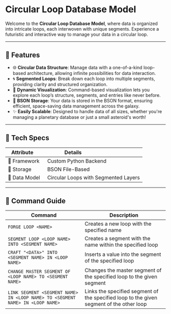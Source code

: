 # **Circular Loop Database Model** 

Welcome to the **Circular Loop Database Model**, where data is organized into intricate loops, each interwoven with unique segments. Experience a futuristic and interactive way to manage your data in a circular loop.

---

## 🚀 **Features**

- 🌐 **Circular Data Structure**: Manage data with a one-of-a-kind loop-based architecture, allowing infinite possibilities for data interaction.
- 🌀 **Segmented Loops**: Break down each loop into multiple segments, providing clarity and structured organization.
- 🔄 **Dynamic Visualization**: Command-based visualization lets you explore each loop’s structure, segments, and entries like never before.
- 💾 **BSON Storage**: Your data is stored in the BSON format, ensuring efficient, space-saving data management across the galaxy.
- ✨ **Easily Scalable**: Designed to handle data of all sizes, whether you're managing a planetary database or just a small asteroid's worth!

---

## 💫 **Tech Specs**

| Attribute     | Details                               |
|---------------|--------------------------------------|
| 🌌 Framework  | Custom Python Backend                |
| 📡 Storage    | BSON File-Based                      |
| 🧠 Data Model | Circular Loops with Segmented Layers |

---

## 🌌 **Command Guide**


| Command                                              | Description                                                  |
|------------------------------------------------------|--------------------------------------------------------------|
| `FORGE LOOP <NAME>`                                 | Creates a new loop with the specified name                  |
| `SEGMENT LOOP <LOOP NAME> INTO <SEGMENT NAME>`     | Creates a segment with the name within the specified loop    |
| `CRAFT "<DATA>" INTO <SEGMENT NAME> IN <LOOP NAME>` | Inserts a value into the segment of the specified loop       |
| `CHANGE MASTER SEGMENT OF <LOOP NAME> TO <SEGMENT NAME>` | Changes the master segment of the specified loop to the given segment |
| `LINK SEGMENT <SEGMENT NAME> IN <LOOP NAME> TO <SEGMENT NAME> IN <LOOP NAME>` | Links the specified segment of the specified loop to the given segment of the other loop |
                      





